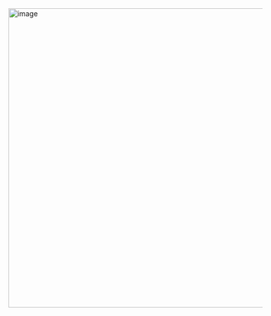 <img width="594" alt="image" src="https://github.com/mmsamba/ms-homework-datazoomcamp24/assets/99770695/098e08de-033b-45c3-91a2-e19fc85390dd">
